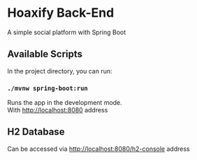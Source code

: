# Hoaxify Back-End

A simple social platform with Spring Boot

## Available Scripts

In the project directory, you can run:

### `./mvnw spring-boot:run`

Runs the app in the development mode.\
With [http://localhost:8080](http://localhost:8080) address

## H2 Database
Can be accessed via [http://localhost:8080/h2-console](http://localhost:8080/h2-console) address
